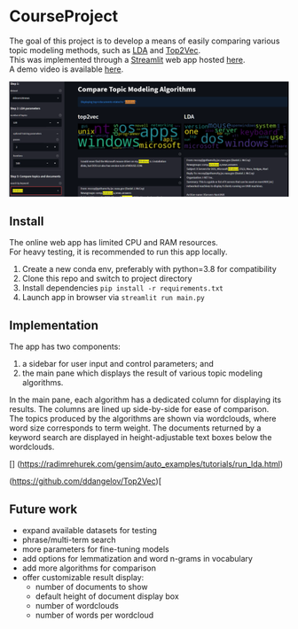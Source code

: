 # CourseProject 

The goal of this project is to develop a means of easily comparing various topic modeling methods, such as [LDA](https://www.jmlr.org/papers/volume3/blei03a/blei03a.pdf) and [Top2Vec](https://arxiv.org/abs/2008.09470).  
This was implemented through a [Streamlit](https://streamlit.io) web app hosted [here](https://share.streamlit.io/wujameszj/courseproject/main/main.py).  
A demo video is available [here]().

![](data/windows-2pass500it120topic-short.PNG)


## Install

The online web app has limited CPU and RAM resources.  
For heavy testing, it is recommended to run this app locally.  

1. Create a new conda env, preferably with python=3.8 for compatibility
1. Clone this repo and switch to project directory
1. Install dependencies `pip install -r requirements.txt`
1. Launch app in browser via `streamlit run main.py`  


## Implementation

The app has two components: 
1. a sidebar for user input and control parameters; and 
2. the main pane which displays the result of various topic modeling algorithms.

In the main pane, each algorithm has a dedicated column for displaying its results.  The columns are lined up side-by-side for ease of comparison.  
The topics produced by the algorithms are shown via wordclouds, where word size corresponds to term weight.  The documents returned by a keyword search are displayed in height-adjustable text boxes below the wordclouds.

[] (https://radimrehurek.com/gensim/auto_examples/tutorials/run_lda.html)

(https://github.com/ddangelov/Top2Vec)[


## Future work

- expand available datasets for testing
- phrase/multi-term search
- more parameters for fine-tuning models
- add options for lemmatization and word n-grams in vocabulary
- add more algorithms for comparison
- offer customizable result display:
  - number of documents to show
  - default height of document display box
  - number of wordclouds
  - number of words per wordcloud

